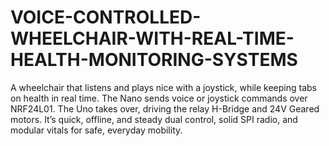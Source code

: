 # VOICE-CONTROLLED-WHEELCHAIR-WITH-REAL-TIME-HEALTH-MONITORING-SYSTEMS
A wheelchair that listens and plays nice with a joystick, while keeping tabs on health in real time. The Nano sends voice or joystick commands over NRF24L01. The Uno takes over, driving the relay H-Bridge and 24V Geared motors. It’s quick, offline, and steady dual control, solid SPI radio, and modular vitals for safe, everyday mobility.
